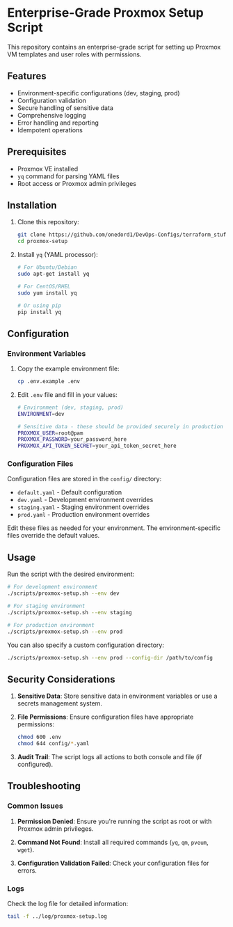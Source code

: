 

# Enterprise-Grade Proxmox Setup Script

This repository contains an enterprise-grade script for setting up Proxmox VM templates and user roles with permissions.

## Features

- Environment-specific configurations (dev, staging, prod)
- Configuration validation
- Secure handling of sensitive data
- Comprehensive logging
- Error handling and reporting
- Idempotent operations

## Prerequisites

- Proxmox VE installed
- `yq` command for parsing YAML files
- Root access or Proxmox admin privileges

## Installation

1. Clone this repository:
   ```bash
   git clone https://github.com/onedord1/DevOps-Configs/terraform_stuffs/proxmox_practice/proxmox-setup.git
   cd proxmox-setup
   ```

2. Install `yq` (YAML processor):
   ```bash
   # For Ubuntu/Debian
   sudo apt-get install yq

   # For CentOS/RHEL
   sudo yum install yq

   # Or using pip
   pip install yq
   ```

## Configuration

### Environment Variables

1. Copy the example environment file:
   ```bash
   cp .env.example .env
   ```

2. Edit `.env` file and fill in your values:
   ```bash
   # Environment (dev, staging, prod)
   ENVIRONMENT=dev

   # Sensitive data - these should be provided securely in production
   PROXMOX_USER=root@pam
   PROXMOX_PASSWORD=your_password_here
   PROXMOX_API_TOKEN_SECRET=your_api_token_secret_here
   ```

### Configuration Files

Configuration files are stored in the `config/` directory:

- `default.yaml` - Default configuration
- `dev.yaml` - Development environment overrides
- `staging.yaml` - Staging environment overrides
- `prod.yaml` - Production environment overrides

Edit these files as needed for your environment. The environment-specific files override the default values.

## Usage

Run the script with the desired environment:

```bash
# For development environment
./scripts/proxmox-setup.sh --env dev

# For staging environment
./scripts/proxmox-setup.sh --env staging

# For production environment
./scripts/proxmox-setup.sh --env prod
```

You can also specify a custom configuration directory:

```bash
./scripts/proxmox-setup.sh --env prod --config-dir /path/to/config
```

## Security Considerations

1. **Sensitive Data**: Store sensitive data in environment variables or use a secrets management system.

2. **File Permissions**: Ensure configuration files have appropriate permissions:
   ```bash
   chmod 600 .env
   chmod 644 config/*.yaml
   ```

3. **Audit Trail**: The script logs all actions to both console and file (if configured).

## Troubleshooting

### Common Issues

1. **Permission Denied**: Ensure you're running the script as root or with Proxmox admin privileges.

2. **Command Not Found**: Install all required commands (`yq`, `qm`, `pveum`, `wget`).

3. **Configuration Validation Failed**: Check your configuration files for errors.

### Logs

Check the log file for detailed information:
```bash
tail -f ../log/proxmox-setup.log
```